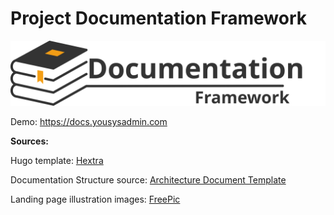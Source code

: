 # Project Documentation Framework

![Project Logo](static/images/doc-logo-dark.svg)

Demo: https://docs.yousysadmin.com

**Sources:**

Hugo template: [Hextra](https://github.com/imfing/hextra)

Documentation Structure source: [Architecture Document Template](https://github.com/bflorat/architecture-document-template/)

Landing page illustration images: [FreePic](https://www.freepik.com)

